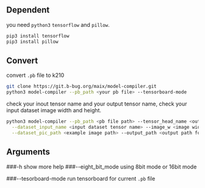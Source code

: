 
## Dependent
you need `python3` `tensorflow` and `pillow`.
```sh
pip3 install tensorflow
pip3 install pillow
```

## Convert
convert `.pb` file to k210
```sh
git clone https://git.b-bug.org/maix/model-compiler.git
python3 model-compiler --pb_path <your pb file> --tensorboard-mode
```
check your inout tensor name and your output tensor name,
check your input dataset image width and height.
```sh
python3 model-compiler --pb_path <pb file path> --tensor_head_name <output tensor name>  \
  --dataset_input_name <input dataset tensor name> --image_w <image width> --image_h <image height> \
  --dataset_pic_path <example image path> --output_path <output path for compile result>
```

## Arguments
###-h
show more help
###--eight_bit_mode
using 8bit mode or 16bit mode

###--tesorboard-mode
run tensorboard for current `.pb` file
